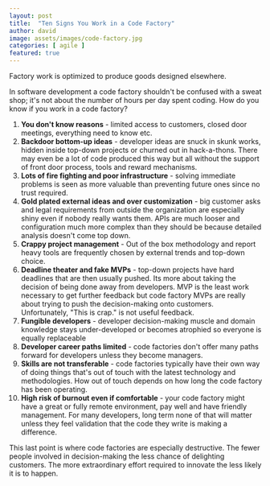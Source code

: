 ```yaml
---
layout: post
title:  "Ten Signs You Work in a Code Factory"
author: david
image: assets/images/code-factory.jpg
categories: [ agile ]
featured: true
---
```

Factory work is optimized to produce goods designed elsewhere. 

In software development a code factory shouldn't be confused with a sweat shop; it's not about the number of hours per 
day spent coding. How do you know if you work in a code factory?

1. **You don't know reasons** - limited access to customers, closed door meetings, everything need to know etc.
2. **Backdoor bottom-up ideas** - developer ideas are snuck in skunk works, hidden inside top-down projects or churned
out in hack-a-thons. There may even be a lot of code produced this way but all without the support of front door 
process, tools and reward mechanisms.
3. **Lots of fire fighting and poor infrastructure** - solving immediate problems is seen as more valuable than 
preventing future ones since no trust required.
4. **Gold plated external ideas and over customization** - big customer asks and legal requirements from outside the 
organization are especially shiny even if nobody really wants them. APIs are much looser and configuration much more 
complex than they should be because detailed analysis doesn't come top down.
5. **Crappy project management** - Out of the box methodology and report heavy tools are frequently chosen by external 
trends and top-down choice.
6. **Deadline theater and fake MVPs** - top-down projects have hard deadlines that are then usually pushed. Its more 
about taking the decision of being done away from developers. MVP is the least work necessary to get further feedback 
but code factory MVPs are really about trying to push the decision-making onto customers. 
Unfortunately, "This is crap." is not useful feedback.
7. **Fungible developers** - developer decision-making muscle and domain knowledge stays under-developed or becomes 
atrophied so everyone is equally replaceable
8. **Developer career paths limited** - code factories don't offer many paths forward for developers unless they become 
managers.
9. **Skills are not transferable** - code factories typically have their own way of doing things that's out of
touch with the latest technology and methodologies. How out of touch depends on how long the code factory has been 
operating.
10. **High risk of burnout even if comfortable** - your code factory might have a great or fully remote environment,
pay well and have friendly management. For many developers, long term none of that will matter unless they feel 
validation that the code they write is making a difference.

This last point is where code factories are especially destructive. The fewer people involved in decision-making the
less chance of delighting customers. The more extraordinary effort required to innovate the less likely it is to happen.